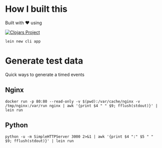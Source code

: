 # How I built this

Built with :heart: using

[![Clojars Project](https://img.shields.io/clojars/v/cli/lein-template.svg)](https://clojars.org/cli/lein-template)

```
lein new cli app
```

# Generate test data

Quick ways to generate a timed events

## Nginx

```
docker run -p 80:80 --read-only -v $(pwd):/var/cache/nginx -v /tmp/nginx:/var/run nginx | awk '{print $4 " " $9; fflush(stdout)}' | lein run
```

## Python

```
python -u -m SimpleHTTPServer 3000 2>&1 | awk '{print $4 ":" $5 " " $9; fflush(stdout)}' | lein run
```
